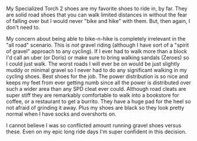 My Specialized Torch 2 shoes are my favorite shoes to ride in, by far. They are solid road shoes that you can walk limited distances in without the fear of falling over but I would never "bike and hike" with them. But, then again, I don't need to.

My concern about being able to bike-n-hike is completely irrelevant in the "all road" scenario. This is _not_ gravel riding (although I have sort of a "spirit of gravel" approach to any cycling). If I ever had to walk more than a block I'd call an uber (or Doris) or make sure to bring walking sandals (Zeroes) so I could just walk. The worst roads I will ever be on would be just slightly muddy or minimal gravel so I never had to do any significant walking in my cycling shoes. Best shoes for the job. 
The power distribution is so nice and keeps my feet from ever getting numb since all the power is distributed over such a wider area than any SPD cleat ever could. Although road cleats are super stiff they are remarkably comfortable to walk into a bookstore for coffee, or a restaurant to get a burrito. They have a huge pad for the heel so not afraid of grinding it away.  Plus my shoes are black so they look pretty normal when I have socks and overshorts on.



I cannot believe I was so conflicted amount running gravel shoes versus these. Even on my epic long ride days I'm super confident in this decision.
